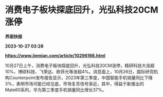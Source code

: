 # 消费电子板块探底回升，光弘科技20CM涨停
**界面快报**

**2023-10-27 03:28**

**https://www.jiemian.com/article/10296166.html**

10月27日上午，消费电子板块探底回升，光弘科技20CM涨停，精研科技大涨超10%，博硕科技、飞荣达、欧菲光等涨超4%。消息面上，10月26日，国际研究机构Counterpoint发布报告显示，2023年第三季度，中国智能手机销量同比下降3%，表明市场可能已经见底，市场复苏信号渐近，其中，得益于新推出的Mate60系列，华为第三季度手机销量同比增长37%。